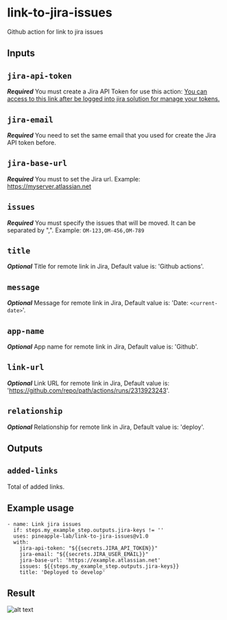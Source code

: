 # link-to-jira-issues
Github action for link to jira issues

## **Inputs**
## `jira-api-token`

***Required*** You must create a Jira API Token for use this action:
[You can access to this link after be logged into jira solution for manage your tokens.](https://id.atlassian.com/manage-profile/security/api-tokens)

## `jira-email`

***Required*** You need to set the same email that you used for create the Jira API token before.

## `jira-base-url`

***Required*** You must to set the Jira url. Example: https://myserver.atlassian.net

## `issues`

***Required*** You must specify the issues that will be moved. It can be separated by ",". Example: `OM-123,OM-456,OM-789`

## `title`

***Optional*** Title for remote link in Jira, Default value is: 'Github actions'.

## `message`

***Optional*** Message for remote link in Jira, Default value is: 'Date: `<current-date>`'.

## `app-name`

***Optional*** App name for remote link in Jira, Default value is: 'Github'.

## `link-url`

***Optional*** Link URL for remote link in Jira, Default value is: 'https://github.com/repo/path/actions/runs/2313923243'.

## `relationship`

***Optional*** Relationship for remote link in Jira, Default value is: 'deploy'.

## **Outputs**

## `added-links`

Total of added links.

## Example usage

```
- name: Link jira issues
  if: steps.my_example_step.outputs.jira-keys != ''
  uses: pineapple-lab/link-to-jira-issues@v1.0
  with:
    jira-api-token: "${{secrets.JIRA_API_TOKEN}}"
    jira-email: "${{secrets.JIRA_USER_EMAIL}}"
    jira-base-url: 'https://example.atlassian.net'
    issues: ${{steps.my_example_step.outputs.jira-keys}}
    title: 'Deployed to develop'
```

## Result

![alt text](https://raw.githubusercontent.com/pineapple-lab/link-to-jira-issues/main/src/assets/example-integration.png)
